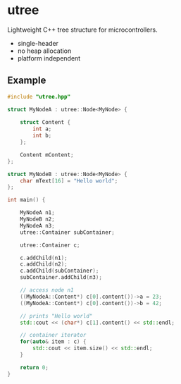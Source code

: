 # utree

Lightweight C++ tree structure for microcontrollers.

- single-header
- no heap allocation
- platform independent

## Example

```cpp
#include "utree.hpp"

struct MyNodeA : utree::Node<MyNode> {
    
    struct Content {
        int a;
        int b;
    };

    Content mContent;
};

struct MyNodeB : utree::Node<MyNode> {
    char mText[16] = "Hello world";
};

int main() {

    MyNodeA n1;
    MyNodeB n2;
    MyNodeA n3;
    utree::Container subContainer;

    utree::Container c;

    c.addChild(n1);
    c.addChild(n2);
    c.addChild(subContainer);
    subContainer.addChild(n3);

    // access node n1
    ((MyNodeA::Content*) c[0].content())->a = 23;
    ((MyNodeA::Content*) c[0].content())->b = 42;

    // prints "Hello world"
    std::cout << (char*) c[1].content() << std::endl;

    // container iterator
    for(auto& item : c) {
        std::cout << item.size() << std::endl;
    }

    return 0;
}


```


